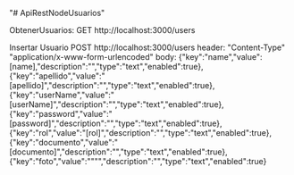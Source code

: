 "# ApiRestNodeUsuarios" 

ObtenerUsuarios:
GET http://localhost:3000/users

Insertar Usuario
POST http://localhost:3000/users
header: "Content-Type" "application/x-www-form-urlencoded"
body: {"key":"name","value":[name],"description":"","type":"text","enabled":true},{"key":"apellido","value":"[apellido]","description":"","type":"text","enabled":true},{"key":"userName","value":"[userName]","description":"","type":"text","enabled":true},{"key":"password","value":"[password]","description":"","type":"text","enabled":true},{"key":"rol","value":"[rol]","description":"","type":"text","enabled":true},{"key":"documento","value":"[documento]","description":"","type":"text","enabled":true},{"key":"foto","value":"\"\"","description":"","type":"text","enabled":true}
